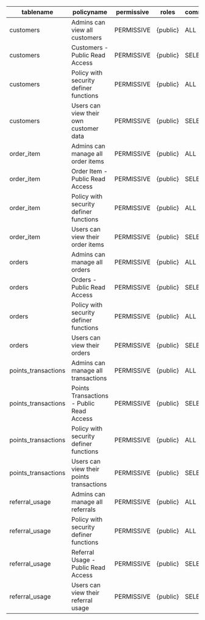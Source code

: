| tablename           | policyname                               | permissive | roles    | command |
| ------------------- | ---------------------------------------- | ---------- | -------- | ------- |
| customers           | Admins can view all customers            | PERMISSIVE | {public} | ALL     |
| customers           | Customers - Public Read Access           | PERMISSIVE | {public} | SELECT  |
| customers           | Policy with security definer functions   | PERMISSIVE | {public} | ALL     |
| customers           | Users can view their own customer data   | PERMISSIVE | {public} | SELECT  |
| order_item          | Admins can manage all order items        | PERMISSIVE | {public} | ALL     |
| order_item          | Order Item - Public Read Access          | PERMISSIVE | {public} | SELECT  |
| order_item          | Policy with security definer functions   | PERMISSIVE | {public} | ALL     |
| order_item          | Users can view their order items         | PERMISSIVE | {public} | SELECT  |
| orders              | Admins can manage all orders             | PERMISSIVE | {public} | ALL     |
| orders              | Orders - Public Read Access              | PERMISSIVE | {public} | SELECT  |
| orders              | Policy with security definer functions   | PERMISSIVE | {public} | ALL     |
| orders              | Users can view their orders              | PERMISSIVE | {public} | SELECT  |
| points_transactions | Admins can manage all transactions       | PERMISSIVE | {public} | ALL     |
| points_transactions | Points Transactions - Public Read Access | PERMISSIVE | {public} | SELECT  |
| points_transactions | Policy with security definer functions   | PERMISSIVE | {public} | ALL     |
| points_transactions | Users can view their points transactions | PERMISSIVE | {public} | SELECT  |
| referral_usage      | Admins can manage all referrals          | PERMISSIVE | {public} | ALL     |
| referral_usage      | Policy with security definer functions   | PERMISSIVE | {public} | ALL     |
| referral_usage      | Referral Usage - Public Read Access      | PERMISSIVE | {public} | SELECT  |
| referral_usage      | Users can view their referral usage      | PERMISSIVE | {public} | SELECT  |
